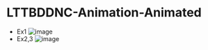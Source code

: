 # LTTBDDNC-Animation-Animated
- Ex1
![image](https://user-images.githubusercontent.com/85795458/199748716-1f65e9a0-4706-4686-97e9-efac7619109e.png)
- Ex2,3
![image](https://user-images.githubusercontent.com/85795458/199748783-16e2ad06-b986-4ee7-afc9-b80cb9ff02f0.png)

